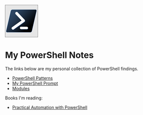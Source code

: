 ![](img/2022-08-17-02-54-57.png)
# My PowerShell Notes  
The links below are my personal collection of PowerShell findings. 
- [PowerShell Patterns](patterns.md)
- [My PowerShell Prompt](prompt.md)
- [Modules](modules.md)

Books I'm reading:
- [Practical Automation with PowerShell](/topics/services/azure_automation/index.md)
